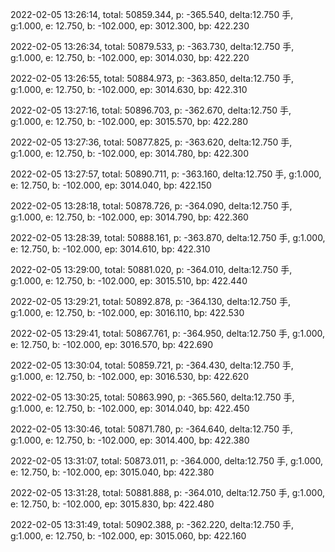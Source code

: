 2022-02-05 13:26:14, total: 50859.344, p: -365.540, delta:12.750 手, g:1.000, e: 12.750, b: -102.000, ep: 3012.300, bp: 422.230

2022-02-05 13:26:34, total: 50879.533, p: -363.730, delta:12.750 手, g:1.000, e: 12.750, b: -102.000, ep: 3014.030, bp: 422.220

2022-02-05 13:26:55, total: 50884.973, p: -363.850, delta:12.750 手, g:1.000, e: 12.750, b: -102.000, ep: 3014.630, bp: 422.310

2022-02-05 13:27:16, total: 50896.703, p: -362.670, delta:12.750 手, g:1.000, e: 12.750, b: -102.000, ep: 3015.570, bp: 422.280

2022-02-05 13:27:36, total: 50877.825, p: -363.620, delta:12.750 手, g:1.000, e: 12.750, b: -102.000, ep: 3014.780, bp: 422.300

2022-02-05 13:27:57, total: 50890.711, p: -363.160, delta:12.750 手, g:1.000, e: 12.750, b: -102.000, ep: 3014.040, bp: 422.150

2022-02-05 13:28:18, total: 50878.726, p: -364.090, delta:12.750 手, g:1.000, e: 12.750, b: -102.000, ep: 3014.790, bp: 422.360

2022-02-05 13:28:39, total: 50888.161, p: -363.870, delta:12.750 手, g:1.000, e: 12.750, b: -102.000, ep: 3014.610, bp: 422.310

2022-02-05 13:29:00, total: 50881.020, p: -364.010, delta:12.750 手, g:1.000, e: 12.750, b: -102.000, ep: 3015.510, bp: 422.440

2022-02-05 13:29:21, total: 50892.878, p: -364.130, delta:12.750 手, g:1.000, e: 12.750, b: -102.000, ep: 3016.110, bp: 422.530

2022-02-05 13:29:41, total: 50867.761, p: -364.950, delta:12.750 手, g:1.000, e: 12.750, b: -102.000, ep: 3016.570, bp: 422.690

2022-02-05 13:30:04, total: 50859.721, p: -364.430, delta:12.750 手, g:1.000, e: 12.750, b: -102.000, ep: 3016.530, bp: 422.620

2022-02-05 13:30:25, total: 50863.990, p: -365.560, delta:12.750 手, g:1.000, e: 12.750, b: -102.000, ep: 3014.040, bp: 422.450

2022-02-05 13:30:46, total: 50871.780, p: -364.640, delta:12.750 手, g:1.000, e: 12.750, b: -102.000, ep: 3014.400, bp: 422.380

2022-02-05 13:31:07, total: 50873.011, p: -364.000, delta:12.750 手, g:1.000, e: 12.750, b: -102.000, ep: 3015.040, bp: 422.380

2022-02-05 13:31:28, total: 50881.888, p: -364.010, delta:12.750 手, g:1.000, e: 12.750, b: -102.000, ep: 3015.830, bp: 422.480

2022-02-05 13:31:49, total: 50902.388, p: -362.220, delta:12.750 手, g:1.000, e: 12.750, b: -102.000, ep: 3015.060, bp: 422.160